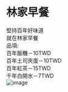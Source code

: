 # 林家早餐  
堅持百年好味道  
就在林家早餐  
品項:  
百年飯糰－10TWD  
百年土司夾蛋－10TWD  
百年紅茶－15TWD  
千年白開水－7TWD  
![image](http://photo.pchome.com.tw/chanrs/137922115562)
